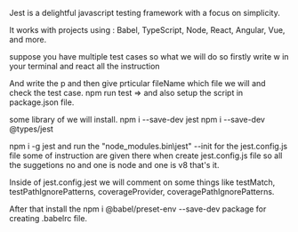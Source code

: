 Jest is a delightful javascript testing framework with a focus on simplicity.

It works with projects using : Babel, TypeScript, Node, React, Angular, Vue, and more.

suppose you have multiple test cases so what we will do so firstly write w in your terminal and react all the instruction

And write the p and then give prticular fileName which file we will and check the test case. npm run test => and also setup the script in package.json file.

some library of we will install.
npm i --save-dev jest
npm i --save-dev @types/jest

npm i -g jest and run the "node_modules\.bin\jest" --init for the jest.config.js file some of instruction are given there when create jest.config.js file so all the suggetions no and one is node and one is v8 that's it.

Inside of jest.config.jest we will comment on some things like testMatch, testPathIgnorePatterns, coverageProvider, coveragePathIgnorePatterns.

After that install the npm i @babel/preset-env --save-dev package for creating .babelrc file.

